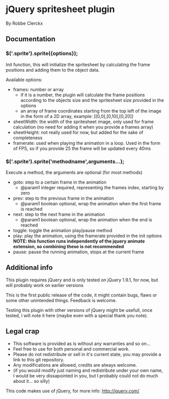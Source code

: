 # jQuery spritesheet plugin
By Robbe Clerckx

## Documentation
### $('.sprite').sprite({options});
Init function, this will initialize the spritesheet by calculating the frame positions and adding them to the object data.

Available options:
* frames: number or array
    * if it is a number, the plugin will calculate the frame positions according to the objects size and the spritesheet size provided in the options
    * an array of frame coordinates starting from the top left of the image in the form of a 2D array, example: [[0,0],[0,10],[0,20]]
* sheetWidth: the width of the spritesheet image, only used for frame calculation (no need for adding it when you provide a frames array)
* sheetHeight: not really used for now, but added for the sake of completeness
* framerate: used when playing the animation in a loop. Used in the form of FPS, so if you provide 25 the frame will be updated every 40ms

### $('.sprite').sprite('methodname',arguments...);
Execute a method, the arguments are optional (for most methods)
* goto: step to a certain frame in the animation
    * @param1 integer required, representing the frames index, starting by zero
* prev: step to the previous frame in the animation
    * @param1 boolean optional, wrap the animation when the first frame is reached
* next: step to the next frame in the animation
    * @param1 boolean optional, wrap the animation when the end is reached
* toggle: toggle the animation play/pause method
* play: play the animation, using the framerate provided in the init options
  **NOTE: this function runs independently of the jquery animate extension, so combining these is not recommended**
* pause: pause the running animation, stops at the current frame

## Additional info
This plugin requires jQuery and is only tested on jQuery 1.9.1, for now, but will probably work on earlier versions

This is the first public release of the code, it might contain bugs, flaws or some other unintended things. Feedback is welcome.

Testing this plugin with other versions of jQuery might be usefull, once tested, I will note it here (maybe even with a special thank you note).

## Legal crap
* This software is provided as is without any warranties and so on...
* Feel free to use for both personal and commercial work.
* Please do not redistribute or sell in it's current state, you may provide a link to this git repository.
* Any modifications are allowed, credits are always welcome.
* (if you would modify just naming and redistribute under your own name, I would be very dissapointed in you, but I probably could not do much about it... so silly)

This code makes use of jQuery, for more info: http://jquery.com/